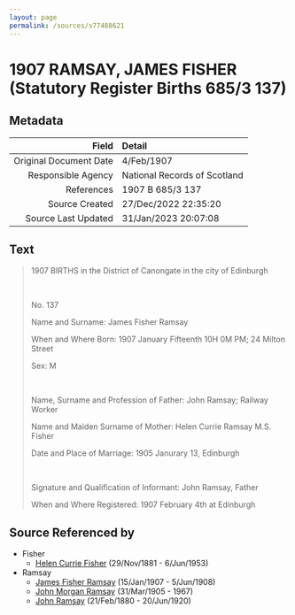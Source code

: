```yaml
---
layout: page
permalink: /sources/s77488621
---
```


# 1907 RAMSAY, JAMES FISHER (Statutory Register Births 685/3 137)

## Metadata

Field | Detail
---:|:---
Original Document Date | 4/Feb/1907
Responsible Agency | National Records of Scotland
References | 1907 B 685/3 137
Source Created | 27/Dec/2022 22:35:20
Source Last Updated | 31/Jan/2023 20:07:08

## Text

> 1907 BIRTHS in the District of Canongate in the city of Edinburgh
>
> <br/>
>
> No. 137
>
> Name and Surname: James Fisher Ramsay
>
> When and Where Born: 1907 January Fifteenth 10H 0M PM; 24 Milton Street
>
> Sex: M
>
> <br/>
>
> Name, Surname and Profession of Father: John Ramsay; Railway Worker
>
> Name and Maiden Surname of Mother: Helen Currie Ramsay M.S. Fisher
>
> Date and Place of Marriage: 1905 Janurary 13, Edinburgh
>
> <br/>
>
> Signature and Qualification of Informant: John Ramsay, Father
>
> When and Where Registered: 1907 February 4th at Edinburgh
>

## Source Referenced by

* Fisher
  * [Helen Currie Fisher](../people/@18426904@-helen-currie-fisher-b1881-11-29-d1953-6-6.md) (29/Nov/1881 - 6/Jun/1953)
* Ramsay
  * [James Fisher Ramsay](../people/@58012424@-james-fisher-ramsay-b1907-1-15-d1908-6-5.md) (15/Jan/1907 - 5/Jun/1908)
  * [John Morgan Ramsay](../people/@55070438@-john-morgan-ramsay-b1905-3-31-d1967.md) (31/Mar/1905 - 1967)
  * [John Ramsay](../people/@64225415@-john-ramsay-b1880-2-21-d1920-6-20.md) (21/Feb/1880 - 20/Jun/1920)
